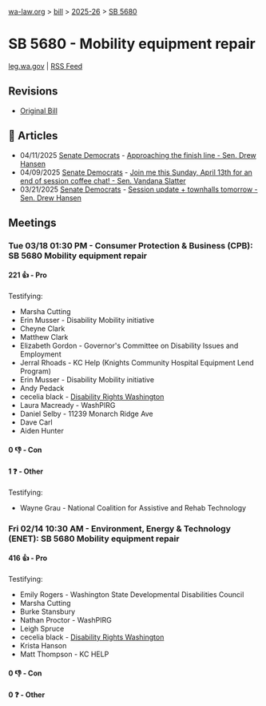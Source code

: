 [wa-law.org](/) > [bill](/bill/) > [2025-26](/bill/2025-26/) > [SB 5680](/bill/2025-26/sb/5680/)

# SB 5680 - Mobility equipment repair
[leg.wa.gov](https://app.leg.wa.gov/billsummary?BillNumber=5680&Year=2025&Initiative=false) | [RSS Feed](./rss.xml)

## Revisions
* [Original Bill](1/)

## 📰 Articles
* 04/11/2025 [Senate Democrats](/org/senate_democrats/) - [Approaching the finish line - Sen. Drew Hansen](https://senatedemocrats.wa.gov/hansen/2025/04/11/approaching-the-finish-line/#:~:text=SB%205680,)
* 04/09/2025 [Senate Democrats](/org/senate_democrats/) - [Join me this Sunday, April 13th for an end of session coffee chat! - Sen. Vandana Slatter](https://senatedemocrats.wa.gov/slatter/2025/04/09/join-me-this-sunday-april-13th-for-an-end-of-session-coffee-chat/#:~:text=5680)
* 03/21/2025 [Senate Democrats](/org/senate_democrats/) - [Session update + townhalls tomorrow - Sen. Drew Hansen](https://senatedemocrats.wa.gov/hansen/2025/03/21/session-update-townhalls-tomorrow/#:~:text=SB%205680)

## Meetings
### Tue 03/18 01:30 PM - Consumer Protection & Business (CPB): SB 5680 Mobility equipment repair
#### 221 👍 - Pro
Testifying:
* Marsha Cutting
* Erin Musser - Disability Mobility initiative
* Cheyne Clark
* Matthew Clark
* Elizabeth Gordon - Governor's Committee on Disability Issues and Employment
* Jerral Rhoads - KC  Help (Knights Community Hospital Equipment Lend Program)
* Erin Musser - Disability Mobility initiative
* Andy Pedack
* cecelia black - [Disability Rights Washington](/org/disability_rights_washington/)
* Laura Macready - WashPIRG
* Daniel Selby - 11239 Monarch Ridge Ave
* Dave Carl
* Aiden Hunter

#### 0 👎 - Con

#### 1 ❓ - Other
Testifying:
* Wayne Grau - National Coalition for Assistive and Rehab Technology

### Fri 02/14 10:30 AM - Environment, Energy & Technology (ENET): SB 5680 Mobility equipment repair
#### 416 👍 - Pro
Testifying:
* Emily Rogers - Washington State Developmental Disabilities Council
* Marsha Cutting
* Burke Stansbury
* Nathan Proctor - WashPIRG
* Leigh Spruce
* cecelia black - [Disability Rights Washington](/org/disability_rights_washington/)
* Krista Hanson
* Matt Thompson - KC HELP

#### 0 👎 - Con

#### 0 ❓ - Other
